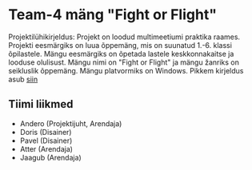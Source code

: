 # Team-4 mäng "Fight or Flight"

 Projektilühikirjeldus:
  Projekt on loodud multimeetiumi praktika raames. Projekti eesmärgiks on luua õppemäng, mis on suunatud 1.-6. klassi õpilastele. Mängu eesmärgiks on õpetada lastele keskkonnakaitse ja looduse olulisust. Mängu nimi on "Fight or Flight" ja mängu žanriks on seikluslik õppemäng. Mängu platvormiks on Windows. Pikkem kirjeldus asub [siin](https://github.com/TLUHK-RIF22/Team-4/blob/main/Documents/mängukirjeldus.md)

## Tiimi liikmed
 - Andero  (Projektijuht, Arendaja)
 - Doris (Disainer)
 - Pavel (Disainer)
 - Atter (Arendaja)
 - Jaagub (Arendaja)





  
